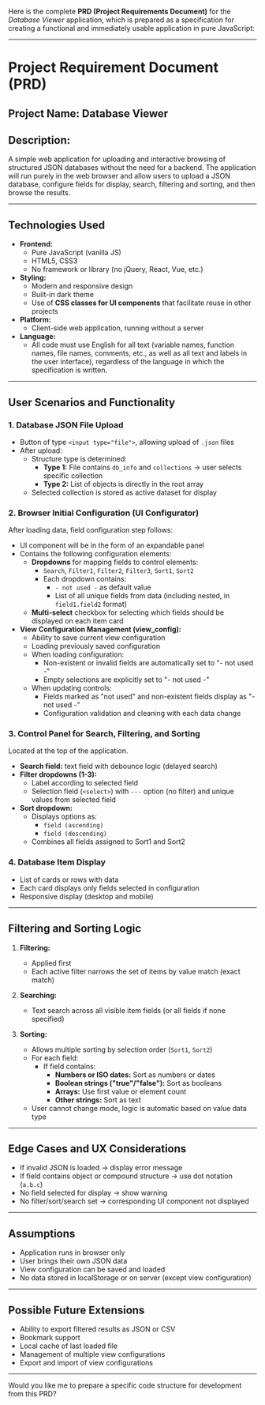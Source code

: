 Here is the complete **PRD (Project Requirements Document)** for the *Database Viewer* application, which is prepared as a specification for creating a functional and immediately usable application in pure JavaScript:

---

# **Project Requirement Document (PRD)**  
## **Project Name:** Database Viewer  
## **Description:**  
A simple web application for uploading and interactive browsing of structured JSON databases without the need for a backend. The application will run purely in the web browser and allow users to upload a JSON database, configure fields for display, search, filtering and sorting, and then browse the results.

---

## **Technologies Used**
- **Frontend:**  
  - Pure JavaScript (vanilla JS)
  - HTML5, CSS3
  - No framework or library (no jQuery, React, Vue, etc.)
- **Styling:**
  - Modern and responsive design
  - Built-in dark theme
  - Use of **CSS classes for UI components** that facilitate reuse in other projects
- **Platform:**  
  - Client-side web application, running without a server
- **Language:**
  - All code must use English for all text (variable names, function names, file names, comments, etc., as well as all text and labels in the user interface), regardless of the language in which the specification is written.

---

## **User Scenarios and Functionality**

### 1. **Database JSON File Upload**
- Button of type `<input type="file">`, allowing upload of `.json` files
- After upload:
  - Structure type is determined:
    - **Type 1:** File contains `db_info` and `collections` → user selects specific collection
    - **Type 2:** List of objects is directly in the root array
  - Selected collection is stored as active dataset for display

### 2. **Browser Initial Configuration (UI Configurator)**
After loading data, field configuration step follows:

- UI component will be in the form of an expandable panel
- Contains the following configuration elements:
  - **Dropdowns** for mapping fields to control elements:
    - `Search`, `Filter1`, `Filter2`, `Filter3`, `Sort1`, `Sort2`
    - Each dropdown contains:
      - `- not used -` as default value
      - List of all unique fields from data (including nested, in `field1.field2` format)
  - **Multi-select** checkbox for selecting which fields should be displayed on each item card
- **View Configuration Management (view_config):**
  - Ability to save current view configuration
  - Loading previously saved configuration
  - When loading configuration:
    - Non-existent or invalid fields are automatically set to "- not used -"
    - Empty selections are explicitly set to "- not used -"
  - When updating controls:
    - Fields marked as "not used" and non-existent fields display as "- not used -"
    - Configuration validation and cleaning with each data change

### 3. **Control Panel for Search, Filtering, and Sorting**
Located at the top of the application.

- **Search field:** text field with debounce logic (delayed search)
- **Filter dropdowns (1-3):**
  - Label according to selected field
  - Selection field (`<select>`) with `---` option (no filter) and unique values from selected field
- **Sort dropdown:**
  - Displays options as:
    - `field (ascending)`
    - `field (descending)`
  - Combines all fields assigned to Sort1 and Sort2

### 4. **Database Item Display**
- List of cards or rows with data
- Each card displays only fields selected in configuration
- Responsive display (desktop and mobile)

---

## **Filtering and Sorting Logic**
1. **Filtering:**  
   - Applied first
   - Each active filter narrows the set of items by value match (exact match)

2. **Searching:**  
   - Text search across all visible item fields (or all fields if none specified)

3. **Sorting:**  
   - Allows multiple sorting by selection order (`Sort1`, `Sort2`)
   - For each field:
     - If field contains:
       - **Numbers or ISO dates:** Sort as numbers or dates
       - **Boolean strings ("true"/"false"):** Sort as booleans
       - **Arrays:** Use first value or element count
       - **Other strings:** Sort as text
   - User cannot change mode, logic is automatic based on value data type

---

## **Edge Cases and UX Considerations**
- If invalid JSON is loaded → display error message
- If field contains object or compound structure → use dot notation (`a.b.c`)
- No field selected for display → show warning
- No filter/sort/search set → corresponding UI component not displayed

---

## **Assumptions**
- Application runs in browser only
- User brings their own JSON data
- View configuration can be saved and loaded
- No data stored in localStorage or on server (except view configuration)

---

## **Possible Future Extensions**
- Ability to export filtered results as JSON or CSV
- Bookmark support
- Local cache of last loaded file
- Management of multiple view configurations
- Export and import of view configurations

---

Would you like me to prepare a specific code structure for development from this PRD?
